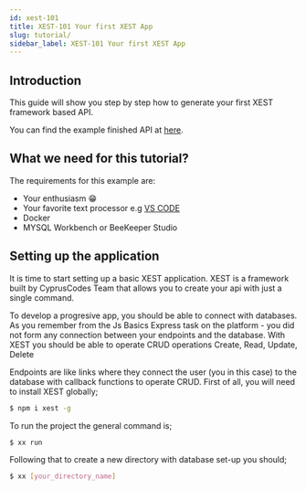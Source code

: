 ```yaml
---
id: xest-101
title: XEST-101 Your first XEST App
slug: tutorial/
sidebar_label: XEST-101 Your first XEST App
---
```


## Introduction

This guide will show you step by step how to generate your first XEST framework based API.

You can find the example finished API at [here](https://github.com/PemMmM/music-library-api).
## What we need for this tutorial?

The requirements for this example are:

* Your enthusiasm :grin:
* Your favorite text processor e.g [VS CODE](https://code.visualstudio.com/)
* Docker
* MYSQL Workbench or BeeKeeper Studio

## Setting up the application

It is time to start setting up a basic XEST application. XEST is a framework built by CyprusCodes Team that allows you to create your api with just a single command.

To develop a progresive app, you should be able to connect with databases. As you remember from the Js Basics Express task on the platform - you did not form any connection between your endpoints and the database. With XEST you should be able to operate CRUD operations Create, Read, Update, Delete

Endpoints are like links where they connect the user (you in this case) to the database with callback functions to operate CRUD. First of all, you will need to install XEST globally;

```bash
$ npm i xest -g
```

To run the project the general command is;

```bash
$ xx run
```

Following that to create a new directory with database set-up you should;

```bash
$ xx [your_directory_name]
```